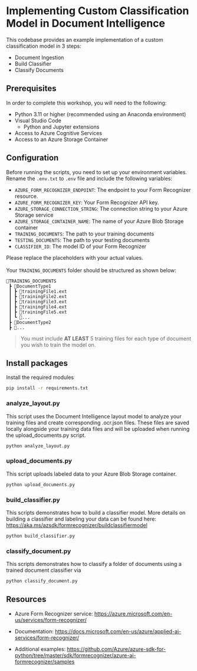 # Implementing Custom Classification Model in Document Intelligence

This codebase provides an example implementation of a custom classification model in 3 steps:

- Document Ingestion
- Build Classifier
- Classify Documents

## Prerequisites

In order to complete this workshop, you will need to the following:

- Python 3.11 or higher (recommended using an Anaconda environment)
- Visual Studio Code
  - Python and Jupyter extensions
- Access to Azure Cognitive Services
- Access to an Azure Storage Container

## Configuration

Before running the scripts, you need to set up your environment variables. Rename the `.env.txt` to `.env` file and include the following variables:

- `AZURE_FORM_RECOGNIZER_ENDPOINT`: The endpoint to your Form Recognizer resource.
- `AZURE_FORM_RECOGNIZER_KEY`: Your Form Recognizer API key.
- `AZURE_STORAGE_CONNECTION_STRING`: The connection string to your Azure Storage service
- `AZURE_STORAGE_CONTAINER_NAME`: The name of your Azure Blob Storage container
- `TRAINING_DOCUMENTS`: The path to your training documents
- `TESTING_DOCUMENTS`: The path to your testing documents
- `CLASSIFIER_ID`: The model ID of your Form Recognizer

Please replace the placeholders with your actual values.  
<br/>
Your `TRAINING_DOCUMENTS` folder should be structured as shown below:
```
📂TRAINING_DOCUMENTS
 ┣ 📂DocumentType1
 ┃ ┣ 📜trainingFile1.ext
 ┃ ┣ 📜trainingFile2.ext
 ┃ ┣ 📜trainingFile3.ext
 ┃ ┣ 📜trainingFile4.ext
 ┃ ┣ 📜trainingFile5.ext
 ┃ ┗ 📜...
 ┣ 📂DocumentType2
 ┣ 📂...
```
> You must include **AT LEAST** 5 training files for each type of document you wish to train the model on.

## Install packages

Install the required modules
```bash
pip install -r requirements.txt
```

### analyze_layout.py

This script uses the Document Intelligence layout model to analyze your training files and create corresponding .ocr.json files.
These files are saved locally alongside your training data files and will be uploaded when running the upload_documents.py script.

```bash
python analyze_layout.py
```

### upload_documents.py

This script uploads labeled data to your Azure Blob Storage container.

```bash
python upload_documents.py
```

### build_classifier.py

This scripts demonstrates how to build a classifier model. More details on building a classifier and labeling your data can be found here: https://aka.ms/azsdk/formrecognizer/buildclassifiermodel

```bash
python build_classifier.py
```

### classify_document.py

This scripts demonstrates how to classify a folder of documents using a trained document classifier via 

```bash
python classify_document.py
```

## Resources
- Azure Form Recognizer service: https://azure.microsoft.com/en-us/services/form-recognizer/

- Documentation: https://docs.microsoft.com/en-us/azure/applied-ai-services/form-recognizer/

- Additional examples: https://github.com/Azure/azure-sdk-for-python/tree/master/sdk/formrecognizer/azure-ai-formrecognizer/samples
